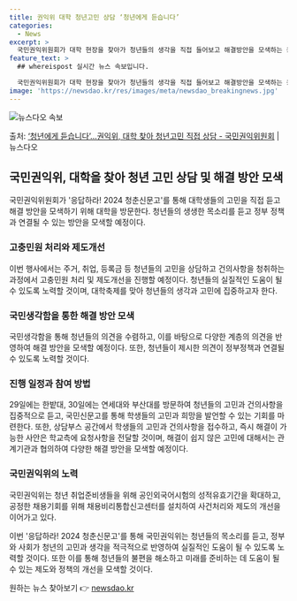 ```yaml
---
title: 권익위 대학 청년고민 상담 ‘청년에게 듣습니다’
categories:
  - News
excerpt: >
  국민권익위원회가 대학 현장을 찾아가 청년들의 생각을 직접 들어보고 해결방안을 모색하는 응답하라! 2024 청…
feature_text: >
  ## whereispost 실시간 뉴스 속보입니다.

  국민권익위원회가 대학 현장을 찾아가 청년들의 생각을 직접 들어보고 해결방안을 모색하는 응답하라! 2024 청…
image: 'https://newsdao.kr/res/images/meta/newsdao_breakingnews.jpg'
---
```


![뉴스다오 속보](https://newsdao.kr/res/images/meta/newsdao_breakingnews.jpg)

<p>출처: <a href="https://newsdao.kr/3941" rel="dofollow">‘청년에게 듣습니다’…권익위, 대학 찾아 청년고민 직접 상담 - 국민권익위원회</a> | 뉴스다오</p>

<h2 data-ke-size="size26">국민권익위, 대학을 찾아 청년 고민 상담 및 해결 방안 모색</h2>
<p data-ke-size="size16">국민권익위원회가 '응답하라! 2024 청춘신문고'를 통해 대학생들의 고민을 직접 듣고 해결 방안을 모색하기 위해 대학을 방문한다. 청년들의 생생한 목소리를 듣고 정부 정책과 연결될 수 있는 방안을 모색할 예정이다.</p>

<h3>고충민원 처리와 제도개선</h3>
<p data-ke-size="size16">이번 행사에서는 주거, 취업, 등록금 등 청년들의 고민을 상담하고 건의사항을 청취하는 과정에서 고충민원 처리 및 제도개선을 진행할 예정이다. 청년들의 실질적인 도움이 될 수 있도록 노력할 것이며, 대학축제를 맞아 청년들의 생각과 고민에 집중하고자 한다.</p>

<h3>국민생각함을 통한 해결 방안 모색</h3>
<p data-ke-size="size16">국민생각함을 통해 청년들의 의견을 수렴하고, 이를 바탕으로 다양한 계층의 의견을 반영하여 해결 방안을 모색할 예정이다. 또한, 청년들이 제시한 의견이 정부정책과 연결될 수 있도록 노력할 것이다.</p>

<h3>진행 일정과 참여 방법</h3>
<p data-ke-size="size16">29일에는 한밭대, 30일에는 연세대와 부산대를 방문하여 청년들의 고민과 건의사항을 집중적으로 듣고, 국민신문고를 통해 학생들의 고민과 희망을 발언할 수 있는 기회를 마련한다. 또한, 상담부스 공간에서 학생들의 고민과 건의사항을 접수하고, 즉시 해결이 가능한 사안은 학교측에 요청사항을 전달할 것이며, 해결이 쉽지 않은 고민에 대해서는 관계기관과 협의하여 다양한 해결 방안을 모색할 예정이다.</p>

<h3>국민권익위의 노력</h3>
<p data-ke-size="size16">국민권익위는 청년 취업준비생들을 위해 공인외국어시험의 성적유효기간을 확대하고, 공정한 채용기회를 위해 채용비리통합신고센터를 설치하여 사건처리와 제도의 개선을 이어가고 있다.</p>

<p data-ke-size="size16">이번 '응답하라! 2024 청춘신문고'를 통해 국민권익위는 청년들의 목소리를 듣고, 정부와 사회가 청년의 고민과 생각을 적극적으로 반영하여 실질적인 도움이 될 수 있도록 노력할 것이다. 또한 이를 통해 청년들의 불편을 해소하고 미래를 준비하는 데 도움이 될 수 있는 제도와 정책의 개선을 모색할 것이다.</p> 

원하는 뉴스 찾아보기 👉 <a href="https://newsdao.kr" rel="dofollow">newsdao.kr</a>


